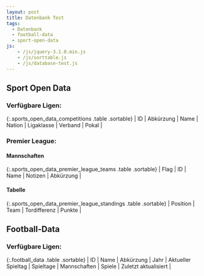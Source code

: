 ```yaml
---
layout: post
title: Datenbank Test
tags:
  - Datenbank
  - football-data
  - sport-open-data
js:
    - /js/jquery-3.1.0.min.js
    - /js/sorttable.js
    - /js/database-test.js
---
```


## Sport Open Data

### Verfügbare Ligen:

<div class="table-responsive" markdown="block">
{:.sports_open_data_competitions .table .sortable}
| ID | Abkürzung | Name | Nation | Ligaklasse | Verband | Pokal |

</div>

### Premier League:

#### Mannschaften

<div class="table-responsive" markdown="block">
{:.sports_open_data_premier_league_teams .table .sortable}
| Flag | ID | Name | Notizen | Abkürzung |

</div>

#### Tabelle

<div class="table-responsive" markdown="block">
{:.sports_open_data_premier_league_standings .table .sortable}
| Position | Team | Tordifferenz | Punkte |

</div>


## Football-Data

### Verfügbare Ligen:

<div class="table-responsive" markdown="block">
{:.football_data .table .sortable}
| ID | Name | Abkürzung | Jahr | Aktueller Spieltag | Spieltage | Mannschaften | Spiele | Zuletzt aktualisiert |

</div>